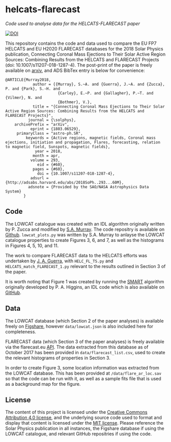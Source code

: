 helcats-flarecast
=================

*Code used to analyse data for the HELCATS-FLARECAST paper*

[![DOI](https://zenodo.org/badge/126829901.svg)](https://zenodo.org/badge/latestdoi/126829901)

This repository contains the code and data used to compare the EU FP7 HELCATS and EU H2020 FLARECAST databases for the 2018 Solar Physics publication, Connecting Coronal Mass Ejections to Their Solar Active Region Sources: Combining Results from the HELCATS and FLARECAST Projects (doi: 10.1007/s11207-018-1287-4). The post-print of the paper is freely available on [arxiv](https://arxiv.org/abs/1803.06529), and ADS BibTex entry is below for convenience:

    @ARTICLE{Murray2018,
                author = {{Murray}, S.~A. and {Guerra}, J.~A. and {Zucca}, P. and {Park}, S.-H. and
                           {Carley}, E.~P. and {Gallagher}, P.~T. and {Vilmer}, N. and
                           {Bothmer}, V.},
                title = "{Connecting Coronal Mass Ejections to Their Solar Active Region Sources: Combining Results from the HELCATS and FLARECAST Projects}",
              journal = {\solphys},
        archivePrefix = "arXiv",
               eprint = {1803.06529},
         primaryClass = "astro-ph.SR",
             keywords = {Active regions, magnetic fields, Coronal mass ejections, initiation and propagation, Flares, forecasting, relation to magnetic field, Sunspots, magnetic fields},
                 year = 2018,
                month = apr,
               volume = 293,
                  eid = {#60},
                pages = {#60},
                  doi = {10.1007/s11207-018-1287-4},
               adsurl = {http://adsabs.harvard.edu/abs/2018SoPh..293...60M},
              adsnote = {Provided by the SAO/NASA Astrophysics Data System}
            }


Code
-------
The LOWCAT catalogue was created with an IDL algorithm originally written by P. Zucca and modified by [S.A. Murray](https://github.com/sophiemurray). The code repositry is available on [Github](https://github.com/sophiemurray/lowcat). ``lowcat_plots.py`` was written by S.A. Murray to anlayse the LOWCAT catalogue properties to create Figures 3, 6, and 7, as well as the histograms in Figures 4, 5, 10, and 11.

The work to compare FLARECAST data to the HELCATS efforts was undertaken by [J. A. Guerra](https://github.com/jorgueagui), with ``HELC_FL_TS.py`` and ``HELCATS_match_FLARECAST_1.py`` relevant to the results outlined in Section 3 of the paper.

It is worth noting that Figure 1 was created by running the [SMART](http://arxiv.org/abs/1006.5898) algorithm originally developed by P. A. Higgins, an IDL code which is also available on [GitHub](https://github.com/pohuigin/smart_library).

Data
-------
The LOWCAT database (which Section 2 of the paper analyses) is available freely on [Figshare](https://figshare.com/articles/HELCATS_LOWCAT/4970222), however ``data/lowcat.json`` is also included here for completeness.

FLARECAST data (which Section 3 of the paper analyses) is freely available via the flarecast.eu [API](http://api.flarecast.eu). The data extracted from this database as of October 2017 has been provided in ``data/flarecast_list.csv``, used to create the relevant histograms of properties in Section 3.

In order to create Figure 3, some location information was extracted from the LOWCAT database. This has been provided at ``/data/flare_ar_loc.sav`` so that the code can be run with it, as well as a sample fits file that is used as a background map for the figure.

License
-------
The content of this project is licensed under the [Creative Commons Attribution 4.0 license](https://creativecommons.org/licenses/by/4.0/), and the underlying source code used to format and display that content is licensed under the [MIT license](https://opensource.org/licenses/mit-license.php). Please reference the Solar Physics publication in all instances, the Figshare database if using the LOWCAT catalogue, and relevant GitHub repositries if using the code.

